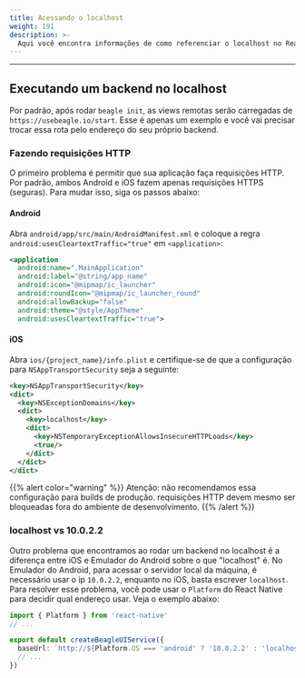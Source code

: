 ```yaml
---
title: Acessando o localhost
weight: 191
description: >-
  Aqui você encontra informações de como referenciar o localhost no React Native
---
```


---

## Executando um backend no localhost
Por padrão, após rodar `beagle init`, as views remotas serão carregadas de
`https://usebeagle.io/start`. Esse é apenas um exemplo e você vai precisar trocar essa rota pelo
endereço do seu próprio backend.

### Fazendo requisições HTTP
O primeiro problema é permitir que sua aplicação faça requisições HTTP. Por padrão, ambos Android
e iOS fazem apenas requisições HTTPS (seguras). Para mudar isso, siga os passos abaixo:

#### Android
Abra `android/app/src/main/AndroidManifest.xml` e coloque a regra
`android:usesCleartextTraffic="true"` em `<application>`:

```xml
<application
  android:name=".MainApplication"
  android:label="@string/app_name"
  android:icon="@mipmap/ic_launcher"
  android:roundIcon="@mipmap/ic_launcher_round"
  android:allowBackup="false"
  android:theme="@style/AppTheme"
  android:usesCleartextTraffic="true">
```

#### iOS
Abra `ios/{project_name}/info.plist` e certifique-se de que a configuração para
`NSAppTransportSecurity` seja a seguinte:

```xml
<key>NSAppTransportSecurity</key>
<dict>
  <key>NSExceptionDomains</key>
  <dict>
    <key>localhost</key>
    <dict>
      <key>NSTemporaryExceptionAllowsInsecureHTTPLoads</key>
      <true/>
    </dict>
  </dict>
</dict>
```

{{% alert color="warning" %}}
Atenção: não recomendamos essa configuração para builds de produção. requisições HTTP devem mesmo
ser bloqueadas fora do ambiente de desenvolvimento.
{{% /alert %}}

### localhost vs 10.0.2.2
Outro problema que encontramos ao rodar um backend no localhost é a diferença entre iOS e Emulador do Android
sobre o que "localhost" é. No Emulador do Android, para acessar o servidor local da máquina, é necessário usar
o ip `10.0.2.2`, enquanto no iOS, basta escrever `localhost`. Para resolver esse problema, você pode
usar o `Platform` do React Native para decidir qual endereço usar. Veja o exemplo abaixo:

```typescript
import { Platform } from 'react-native'
// ...

export default createBeagleUIService({
  baseUrl: `http://${Platform.OS === 'android' ? '10.0.2.2' : 'localhost'}:8080`,
  // ...
})
```
